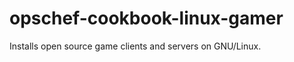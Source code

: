 opschef-cookbook-linux-gamer
============================

Installs open source game clients and servers on GNU/Linux.